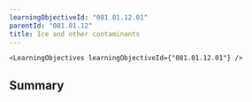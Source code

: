 ```yaml
---
learningObjectiveId: "081.01.12.01"
parentId: "081.01.12"
title: Ice and other contaminants
---
```


```tsx eval
<LearningObjectives learningObjectiveId={"081.01.12.01"} />
```

## Summary
